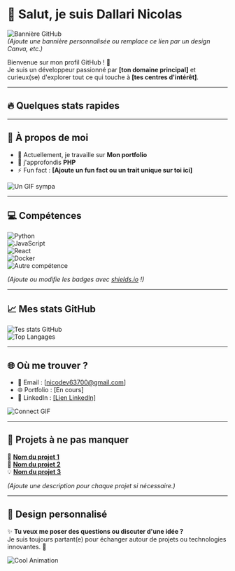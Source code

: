 # 👋 Salut, je suis Dallari Nicolas   

![Bannière GitHub](https://user-images.githubusercontent.com/placeholder-banner.jpg)  
*(Ajoute une bannière personnalisée ou remplace ce lien par un design Canva, etc.)*

Bienvenue sur mon profil GitHub ! 🚀  
Je suis un développeur passionné par **[ton domaine principal]** et curieux(se) d'explorer tout ce qui touche à **[tes centres d'intérêt]**.

---

## 🔥 Quelques stats rapides  

---

## 🚀 À propos de moi  

- 🔭 Actuellement, je travaille sur **Mon portfolio**  
- 🌱 j'approfondis **PHP**   
- ⚡ Fun fact : **[Ajoute un fun fact ou un trait unique sur toi ici]**  

![Un GIF sympa](https://media.giphy.com/media/26n6WywJyh39n1pBu/giphy.gif)  

---

## 💻 Compétences  

![Python](https://img.shields.io/badge/Python-3776AB?style=for-the-badge&logo=python&logoColor=white)  
![JavaScript](https://img.shields.io/badge/JavaScript-F7DF1E?style=for-the-badge&logo=javascript&logoColor=black)  
![React](https://img.shields.io/badge/React-20232A?style=for-the-badge&logo=react&logoColor=61DAFB)  
![Docker](https://img.shields.io/badge/Docker-2496ED?style=for-the-badge&logo=docker&logoColor=white)  
![Autre compétence](https://img.shields.io/badge/[Technologie]-[Couleur]?style=for-the-badge&logo=[Logo]&logoColor=white)

*(Ajoute ou modifie les badges avec [shields.io](https://shields.io) !)*

---

## 📈 Mes stats GitHub  

![Tes stats GitHub](https://github-readme-stats.vercel.app/api?username=TonPseudoGitHub&show_icons=true&theme=radical)  
![Top Langages](https://github-readme-stats.vercel.app/api/top-langs/?username=TonPseudoGitHub&layout=compact&theme=radical)  

---

## 🌐 Où me trouver ?  

- 📧 Email : [nicodev63700@gmail.com]  
- 🌐 Portfolio : [En cours]  
- 💬 LinkedIn : [[Lien LinkedIn]](https://www.linkedin.com/in/dallari-nicolas-6556382a9)  

![Connect GIF](https://media.giphy.com/media/3o7abldj0b3rxrZUxW/giphy.gif)

---

## 🎯 Projets à ne pas manquer  

🌟 **[Nom du projet 1](https://github.com/TonPseudoGitHub/Projet1)**  
📌 **[Nom du projet 2](https://github.com/TonPseudoGitHub/Projet2)**  
💡 **[Nom du projet 3](https://github.com/TonPseudoGitHub/Projet3)**  

*(Ajoute une description pour chaque projet si nécessaire.)*

---

## 🎨 Design personnalisé  

✨ **Tu veux me poser des questions ou discuter d'une idée ?**  
Je suis toujours partant(e) pour échanger autour de projets ou technologies innovantes. 🚀  

![Cool Animation](https://media.giphy.com/media/13HgwGsXF0aiGY/giphy.gif)
